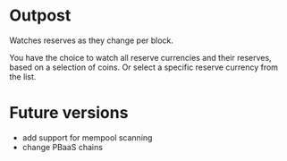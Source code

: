 # Outpost

Watches reserves as they change per block.

You have the choice to watch all reserve currencies and their reserves, based on a selection of coins.
Or select a specific reserve currency from the list.

# Future versions

- add support for mempool scanning
- change PBaaS chains
